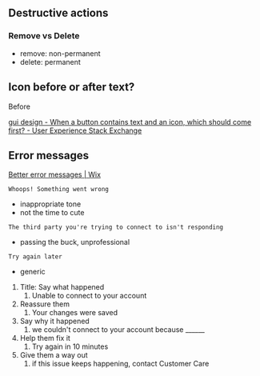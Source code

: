 ## Destructive actions

### Remove vs Delete
- remove: non-permanent
- delete: permanent

## Icon before or after text?

Before

[gui design - When a button contains text and an icon, which should come first? - User Experience Stack Exchange](https://ux.stackexchange.com/questions/56023/when-a-button-contains-text-and-an-icon-which-should-come-first)


## Error messages

[Better error messages | Wix](https://wix-ux.com/when-life-gives-you-lemons-write-better-error-messages-46c5223e1a2f)

`Whoops! Something went wrong`
- inappropriate tone
- not the time to cute

`The third party you're trying to connect to isn't responding`
- passing the buck, unprofessional

`Try again later`
- generic


1. Title: Say what happened
	1. Unable to connect to your account
2. Reassure them
	1. Your changes were saved
3. Say why it happened
	1. we couldn't connect to your account because ______
4. Help them fix it
	1. Try again in 10 minutes
5. Give them a way out
	1. if this issue keeps happening, contact Customer Care